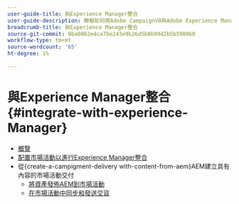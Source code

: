 ```yaml
---
user-guide-title: 與Experience Manager整合
user-guide-description: 瞭解如何將Adobe CampaignV8與Adobe Experience Manager連接起來，以便您能夠在Experience Manager中管理電子郵件傳遞模板、資產和表單。
breadcrumb-title: 與Experience Manager整合
source-git-commit: 9ba0862edca7be243e9b26d5b0b99d2b5b5900b0
workflow-type: tm+mt
source-wordcount: '65'
ht-degree: 1%

---
```



# 與Experience Manager整合 {#integrate-with-experience-Manager}

+ [概覽](/help/tutorial-integrate-with-experience-Manager/overview.md)
+ [配置市場活動以進行Experience Manager整合](/help/tutorial-integrate-with-experience-manager/configure-campaign-for-aem-integration.md)
+ 從{create-a-campigment-delivery with-content-from-aem}AEM建立具有內容的市場活動交付
   + [將資產發佈AEM到市場活動](/help/tutorial-integrate-with-experience-manager/publish-assets-in-aem-to-campaign.md)
   + [在市場活動中同步和發送交貨](/help/tutorial-integrate-with-experience-manager/synchronize-and-send-an-aem-delivery-in-campaign.md)


